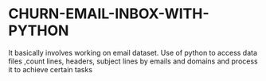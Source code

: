 # CHURN-EMAIL-INBOX-WITH-PYTHON
It basically involves working on email dataset. Use of python to access data files ,count lines, headers, subject lines by emails and domains and process it to achieve certain tasks
